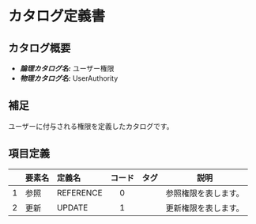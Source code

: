 # カタログ定義書

## カタログ概要

- **_論理カタログ名:_** ユーザー権限
- **_物理カタログ名:_** UserAuthority

## 補足

ユーザーに付与される権限を定義したカタログです。

## 項目定義

|     | 要素名 | 定義名    | コード | タグ | 説明                 |
| :-: | :----- | :-------- | :----: | :--: | -------------------- |
|  1  | 参照   | REFERENCE |   0    |      | 参照権限を表します。 |
|  2  | 更新   | UPDATE    |   1    |      | 更新権限を表します。 |
